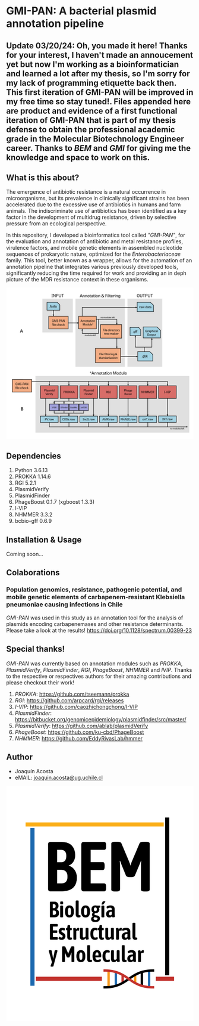 # GMI-PAN: A bacterial plasmid annotation pipeline

## Update 03/20/24: Oh, you made it here! Thanks for your interest, I haven't made an annoucement yet but now I'm working as a bioinformatician and learned a lot after my thesis, so I'm sorry for my lack of programming etiquette back then. This first iteration of GMI-PAN will be improved in my free time so stay tuned!. Files appended here are product and evidence of a first functional iteration of GMI-PAN that is part of my thesis defense to obtain the professional academic grade in the Molecular Biotechnology Engineer career. Thanks to *BEM* and *GMI* for giving me the knowledge and space to work on this.

## What is this about?

The emergence of antibiotic resistance is a natural occurrence in microorganisms, but its prevalence in clinically significant strains has been accelerated due to the excessive use of antibiotics in humans and farm animals. The indiscriminate use of antibiotics has been identified as a key factor in the development of multidrug resistance, driven by selective pressure from an ecological perspective.

In this repository, I developed a bioinformatics tool called *"GMI-PAN"*, for the evaluation and annotation of antibiotic and metal resistance profiles, virulence factors, and mobile genetic elements in assembled nucleotide sequences of prokaryotic nature, optimized for the *Enterobacteriaceae* family. This tool, better known as a wrapper, allows for the automation of an annotation pipeline that integrates various previously developed tools, significantly reducing the time required for work and providing an in deph picture of the MDR resistance context in these organisms.

![pipeline](/Supplementary_Data/figura1.png)

## Dependencies
1. Python 3.6.13
1. PROKKA 1.14.6
1. RGI 5.2.1
1. PlasmidVerify
1. PlasmidFinder
1. PhageBoost 0.1.7 (xgboost 1.3.3)
1. I-VIP
1. NHMMER 3.3.2
1. bcbio-gff 0.6.9

## Installation & Usage

Coming soon...

## Colaborations

### Population genomics, resistance, pathogenic potential, and mobile genetic elements of carbapenem-resistant Klebsiella pneumoniae causing infections in Chile
*GMI-PAN* was used in this study as an annotation tool for the analysis of plasmids encoding carbapenemases and other resistance determinants. Please take a look at the results! https://doi.org/10.1128/spectrum.00399-23

## Special thanks!

*GMI-PAN* was currently based on annotation modules such as *PROKKA*, *PlasmidVerify*, *PlasmidFinder*, *RGI*, *PhageBoost*, *NHMMER* and *IVIP*. Thanks to the respective or respectives authors for their amazing contributions and please checkout their work!

1. *PROKKA*: https://github.com/tseemann/prokka
1. *RGI*: https://github.com/arpcard/rgi/releases
1. *I-VIP*: https://github.com/caozhichongchong/I-VIP
1. *PlasmidFinder*: https://bitbucket.org/genomicepidemiology/plasmidfinder/src/master/
1. *PlasmidVerify*: https://github.com/ablab/plasmidVerify
1. *PhageBoost*: https://github.com/ku-cbd/PhageBoost
1. *NHMMER*: https://github.com/EddyRivasLab/hmmer

## Author

- Joaquín Acosta
- eMAIL: joaquin.acosta@ug.uchile.cl

![logo](/miscellaneous/bem_long.png)
